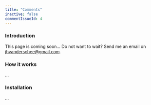 ```yaml
---
title: "Comments"
inactive: false
commentIssueId: 4
---
```


### Introduction

This page is coming soon... Do not want to wait? Send me an email on <a href="mailto:jhvanderschee@gmail.com" style="color: #777777;">jhvanderschee@gmail.com</a>.

### How it works

...

### Installation

...